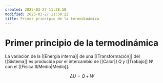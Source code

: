 ```yaml
---
created: 2025-03-27 11:28:50
modified: 2025-03-27 11:30:22
title: Primer principio de la termodinámica
---
```


# Primer principio de la termodinámica

La variación de la [[Energía interna]] de una [[Transformación]] del [[Sistema]] es producida por el intercambio de [[Calor]] $Q$ y [[Trabajo]] $W$ con el [[Física II/Medio|Medio]].

$$
\Delta U = Q + W
$$
